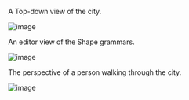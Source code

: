 A Top-down view of the city.

![image](https://github.com/yanniboii/ProceduralCity/assets/125374308/2c42045a-208b-4a24-acf9-329a18145eae)

An editor view of the Shape grammars.

![image](https://github.com/yanniboii/ProceduralCity/assets/125374308/6127790a-da0b-4680-b764-db15df8d8766)

The perspective of a person walking through the city.

![image](https://github.com/yanniboii/ProceduralCity/assets/125374308/a54ca404-93cc-437e-82f4-392c105dc97f)
